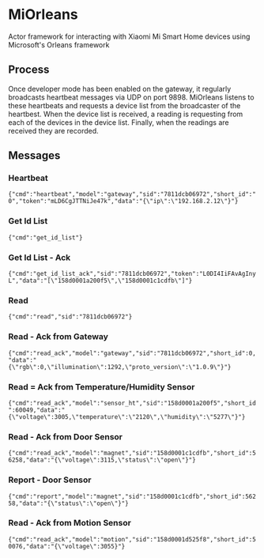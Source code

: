# MiOrleans
Actor framework for interacting with Xiaomi Mi Smart Home devices using Microsoft's Orleans framework

## Process

Once developer mode has been enabled on the gateway, it regularly broadcasts heartbeat messages via UDP on port 9898. MiOrleans listens to these heartbeats and requests a device list from the broadcaster of the heartbest. When the device list is received, a reading is requesting from each of the devices in the device list. Finally, when the readings are received they are recorded.



## Messages

### Heartbeat

```{"cmd":"heartbeat","model":"gateway","sid":"7811dcb06972","short_id":"0","token":"mLD6CgJTTNiJe47k","data":"{\"ip\":\"192.168.2.12\"}"}```

### Get Id List

```{"cmd":"get_id_list"}```

### Get Id List - Ack

```{"cmd":"get_id_list_ack","sid":"7811dcb06972","token":"L0DI4IiFAvAgInyL","data":"[\"158d0001a200f5\",\"158d0001c1cdfb\"]"}```

### Read

```{"cmd":"read","sid":"7811dcb06972"}```

### Read - Ack from Gateway

```{"cmd":"read_ack","model":"gateway","sid":"7811dcb06972","short_id":0,"data":"{\"rgb\":0,\"illumination\":1292,\"proto_version\":\"1.0.9\"}"}```

### Read = Ack from Temperature/Humidity Sensor

```{"cmd":"read_ack","model":"sensor_ht","sid":"158d0001a200f5","short_id":60049,"data":"{\"voltage\":3005,\"temperature\":\"2120\",\"humidity\":\"5277\"}"}```

### Read - Ack from Door Sensor

```{"cmd":"read_ack","model":"magnet","sid":"158d0001c1cdfb","short_id":56258,"data":"{\"voltage\":3115,\"status\":\"open\"}"}```

### Report - Door Sensor

```{"cmd":"report","model":"magnet","sid":"158d0001c1cdfb","short_id":56258,"data":"{\"status\":\"open\"}"}```

### Read - Ack from Motion Sensor

```{"cmd":"read_ack","model":"motion","sid":"158d0001d525f8","short_id":50076,"data":"{\"voltage\":3055}"}```